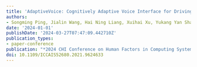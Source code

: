 ```yaml
---
title: 'AdaptiveVoice: Cognitively Adaptive Voice Interface for Driving Assistance'
authors:
- Songming Ping, Jialin Wang, Hai Ning Liang, Xuihai Xu, Yukang Yan Shaoyue Wen
date: '2024-01-01'
publishDate: '2024-03-27T07:47:09.442710Z'
publication_types:
- paper-conference
publication: "*2024 CHI Conference on Human Factors in Computing Systems: CHI'24*"
doi: 10.1109/ICCAIS52680.2021.9624633
---
```

